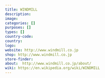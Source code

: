 ```yaml
---
title: WINDMILL
description:
image:
categories: []
purposes: []
types: []
country-code:
country:
logo:
website: http://www.windmill.co.jp
shop: http://www.windmill.co.jp
store-finder:
about:  http://www.windmill.co.jp/about/
wiki: https://en.wikipedia.org/wiki/WINDMILL
---
```

